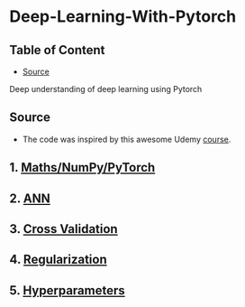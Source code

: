 # Deep-Learning-With-Pytorch

## Table of Content

- [Source](#source)

Deep understanding of deep learning using Pytorch

## Source

- The code was inspired by this awesome Udemy [course](https://www.udemy.com/course/deeplearning_x/learn/lecture/27844168#overview).

## 1. [Maths/NumPy/PyTorch]()

## 2. [ANN]()

## 3. [Cross Validation]()

## 4. [Regularization]()

## 5. [Hyperparameters]()
